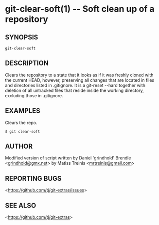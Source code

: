 git-clear-soft(1) -- Soft clean up of a repository
================================================

## SYNOPSIS

`git-clear-soft`

## DESCRIPTION

  Clears the repository to a state that it looks as if it was freshly cloned
  with the current HEAD, however, preserving all changes that are located in files and directories listed in .gitignore. It is a git-reset --hard together with
  deletion of all untracked files that reside inside the working directory, excluding those in .gitignore.

## EXAMPLES

  Clears the repo.

    $ git clear-soft

## AUTHOR

Modified version of script written by Daniel 'grindhold' Brendle &lt;<grindhold@gmx.net>&gt; by Matiss Treinis &lt;<mrtreinis@gmail.com>&gt;

## REPORTING BUGS

&lt;<https://github.com/tj/git-extras/issues>&gt;

## SEE ALSO

&lt;<https://github.com/tj/git-extras>&gt;
